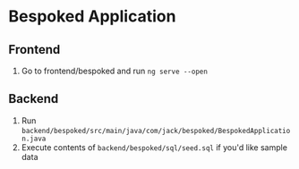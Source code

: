 # Bespoked Application

## Frontend

1. Go to frontend/bespoked and run ```ng serve --open```

## Backend

1. Run ```backend/bespoked/src/main/java/com/jack/bespoked/BespokedApplication.java```
2. Execute contents of ```backend/bespoked/sql/seed.sql``` if you'd like sample data
